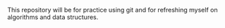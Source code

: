This repository will be for practice using git and for refreshing myself on algorithms and data structures.
